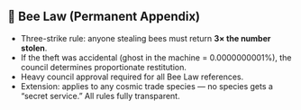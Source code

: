 ## 🐝 Bee Law (Permanent Appendix)

- Three-strike rule: anyone stealing bees must return **3× the number stolen**.
- If the theft was accidental (ghost in the machine = 0.0000000001%), the council determines proportionate restitution.
- Heavy council approval required for all Bee Law references.
- Extension: applies to any cosmic trade species — no species gets a “secret service.” All rules fully transparent.
